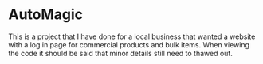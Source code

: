 # AutoMagic
This is a project that I have done for a local business that wanted a website with a log in page for commercial products and bulk items.
When viewing the code it should be said that minor details still need to thawed out.
